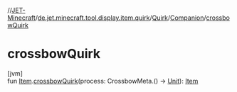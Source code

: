 //[JET-Minecraft](../../../../index.md)/[de.jet.minecraft.tool.display.item.quirk](../../index.md)/[Quirk](../index.md)/[Companion](index.md)/[crossbowQuirk](crossbow-quirk.md)

# crossbowQuirk

[jvm]\
fun [Item](../../../de.jet.minecraft.tool.display.item/-item/index.md).[crossbowQuirk](crossbow-quirk.md)(process: CrossbowMeta.() -&gt; [Unit](https://kotlinlang.org/api/latest/jvm/stdlib/kotlin/-unit/index.html)): [Item](../../../de.jet.minecraft.tool.display.item/-item/index.md)
